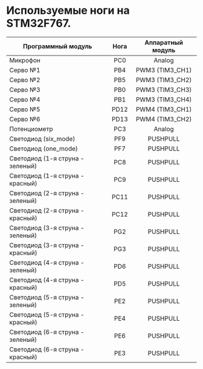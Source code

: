 # Используемые ноги на STM32F767.


|         Программный модуль       | Нога  | Аппаратный модуль |
|----------------------------------|:-----:|:-----------------:|
|             Микрофон             |  PC0  |      Analog       |
|      	      Серво №1             |  PB4  |  PWM3 (TIM3_CH1)  |
|   	      Серво №2 		   |  PB5  |  PWM3 (TIM3_CH2)  |
|   	      Серво №3    	   |  PB0  |  PWM3 (TIM3_CH3)  |
| 	      Серво №4 		   |  PB1  |  PWM3 (TIM3_CH4)  | 
| 	      Серво №5 		   |  PD12 |  PWM4 (TIM3_CH1)  |
|    	      Серво №6	  	   |  PD13 |  PWM4 (TIM3_CH2)  |
|   	    Потенциометр	   |  PC3  |      Analog       |
|    	Светодиод (six_mode)  	   |  PF9  |     PUSHPULL      |
|      	Светодиод (one_mode)	   |  PF7  |     PUSHPULL      |
| Светодиод (1-я струна - зеленый) |  PC8  |     PUSHPULL      |
| Светодиод (1-я струна - красный) |  PC9  |     PUSHPULL      |
| Светодиод (2-я струна - зеленый) |  PC11 |     PUSHPULL      |
| Светодиод (2-я струна - красный) |  PC12 |     PUSHPULL      |
| Светодиод (3-я струна - зеленый) |  PG2  |     PUSHPULL      |
| Светодиод (3-я струна - красный) |  PG3  |     PUSHPULL      |
| Светодиод (4-я струна - зеленый) |  PD6  |     PUSHPULL      |
| Светодиод (4-я струна - красный) |  PD5  |     PUSHPULL      |
| Светодиод (5-я струна - зеленый) |  PE2  |     PUSHPULL      |
| Светодиод (5-я струна - красный) |  PE4  |     PUSHPULL      |
| Светодиод (6-я струна - зеленый) |  PE6  |     PUSHPULL      |
| Светодиод (6-я струна - красный) |  PE3  |     PUSHPULL      |

